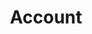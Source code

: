 ---
# -------------------------- #
#        CONTENT TYPE        #
# -------------------------- #

content-type: "api-object"
endpoint: "accounts"
order: 1


# -------------------------- #
#        OBJECT INFO         #
# -------------------------- #

title: "Account"
description: "{{ api.core-objects.accounts.description }}"
endpoint-url: "/accounts"


# -------------------------- #
#        VERSION INFO        #
# -------------------------- #

latest-version: "3"
versions:
  - number: "3"
    deprecated: false


# -------------------------- #
#      AVAILABLE METHODS     #
# -------------------------- #

available-methods:
  - id: "create-an-account"
    title: "Create an account"
    method: "post"
    short: "{{ api.core-objects.accounts.create.description | flatify }}"


# -------------------------- #
#      OBJECT ATTRIBUTES     #
# -------------------------- #

object-attributes:
  - name: "company"
    type: "string"
    description: "A name for the Stitch client. This is typically the name of the company using the Stitch client account."

  - name: "email"
    type: "string"
    description: "The email address of the user signing up for a Stitch client account. Upon successful account creation, Stitch will send an email to this address with instructions for completing the setup."

  - name: "first_name"
    type: "string"
    description: "The first name of the user signing up for a Stitch client account."

  - name: "last_name"
    type: "string"
    description: "The last name of the user signing up for a Stitch client account."

  - name: "partner_id"
    type: "string"
    description: "The unique ID for your API client, obtained when you register to use the API."

  - name: "partner_secret"
    type: "string"
    description: "The secret for your API client, obtained when you registered to use the API."
---